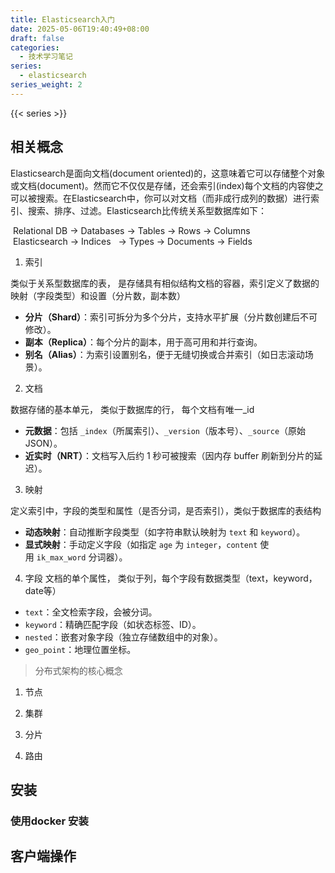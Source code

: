 ```yaml
---
title: Elasticsearch入门
date: 2025-05-06T19:40:49+08:00
draft: false
categories:
  - 技术学习笔记
series:
  - elasticsearch
series_weight: 2
---
```


{{< series >}}

## 相关概念


Elasticsearch是面向文档(document oriented)的，这意味着它可以存储整个对象或文档(document)。然而它不仅仅是存储，还会索引(index)每个文档的内容使之可以被搜索。在Elasticsearch中，你可以对文档（而非成行成列的数据）进行索引、搜索、排序、过滤。Elasticsearch比传统关系型数据库如下：

 Relational DB -> Databases -> Tables -> Rows -> Columns  
 Elasticsearch -> Indices   -> Types  -> Documents -> Fields

1. 索引

类似于关系型数据库的表， 是存储具有相似结构文档的容器，索引定义了数据的映射（字段类型）和设置（分片数，副本数）

- **分片（Shard）**：索引可拆分为多个分片，支持水平扩展（分片数创建后不可修改）。
- **副本（Replica）**：每个分片的副本，用于高可用和并行查询。
- **别名（Alias）**：为索引设置别名，便于无缝切换或合并索引（如日志滚动场景）。

2. 文档

数据存储的基本单元， 类似于数据库的行， 每个文档有唯一_id

- **元数据**：包括 `_index`（所属索引）、`_version`（版本号）、`_source`（原始 JSON）。
- **近实时（NRT）**：文档写入后约 1 秒可被搜索（因内存 buffer 刷新到分片的延迟）。

3. 映射

定义索引中，字段的类型和属性（是否分词，是否索引），类似于数据库的表结构

- **动态映射**：自动推断字段类型（如字符串默认映射为 `text` 和 `keyword`）。
- **显式映射**：手动定义字段（如指定 `age` 为 `integer`，`content` 使用 `ik_max_word` 分词器）。

4. 字段
文档的单个属性， 类似于列，每个字段有数据类型（text，keyword，date等）

- `text`：全文检索字段，会被分词。
- `keyword`：精确匹配字段（如状态标签、ID）。
- `nested`：嵌套对象字段（独立存储数组中的对象）。
- `geo_point`：地理位置坐标。


> 分布式架构的核心概念

1. 节点

2. 集群

3. 分片

4. 路由



## 安装


### 使用docker 安装





## 客户端操作
